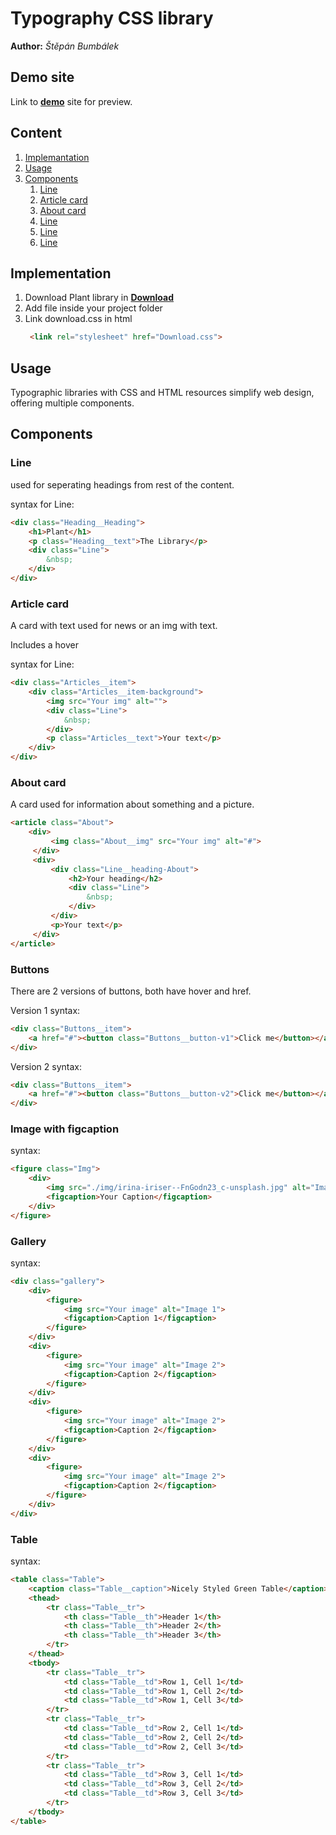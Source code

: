 # Typography CSS library
**Author:** *Štěpán Bumbálek*
## Demo site
Link to **[demo](http://127.0.0.1:5500/index.html)** site for preview.
## Content
1. [Implemantation](#implementation)
2. [Usage](#usage)
3. [Components](#components)
    1. [Line](#line)
    2. [Article card](#article-card)
    3. [About card](#about-card)
    4. [Line](#)
    5. [Line](#)
    6. [Line](#)
## Implementation
1. Download Plant library in **[Download](...)**
2. Add file inside your project folder
3. Link download.css in html
    ```html
     <link rel="stylesheet" href="Download.css">
## Usage
Typographic libraries with CSS and HTML resources simplify web design, offering multiple components.
## Components
### Line
used for seperating headings from rest of the content.

syntax for Line:
```html
<div class="Heading__Heading">
    <h1>Plant</h1>
    <p class="Heading__text">The Library</p>
    <div class="Line">
        &nbsp;
    </div>
</div>
```
### Article card
A card with text used for news or an img with text.

Includes a hover 

syntax for Line:
```html
<div class="Articles__item">
    <div class="Articles__item-background">
        <img src="Your img" alt="">
        <div class="Line">
            &nbsp;
        </div>
        <p class="Articles__text">Your text</p>
    </div>
</div>
```

### About card
A card used for information about something and a picture.
```html
<article class="About">
    <div> 
         <img class="About__img" src="Your img" alt="#">
     </div>
     <div>
         <div class="Line__heading-About">
             <h2>Your heading</h2>
             <div class="Line">
                 &nbsp;
             </div>
         </div>
         <p>Your text</p>
     </div>
</article>
```

### Buttons
There are 2 versions of buttons, both have hover and href.

Version 1 syntax:
```html
<div class="Buttons__item">
    <a href="#"><button class="Buttons__button-v1">Click me</button></a>
</div>
```
Version 2 syntax:
```html
<div class="Buttons__item">
    <a href="#"><button class="Buttons__button-v2">Click me</button></a>
</div>
```

### Image with figcaption

syntax:
```html
<figure class="Img">
    <div>
        <img src="./img/irina-iriser--FnGodn23_c-unsplash.jpg" alt="Image">
        <figcaption>Your Caption</figcaption>
    </div>
</figure>
```

### Gallery
syntax:
```html
<div class="gallery">
    <div>
        <figure>
            <img src="Your image" alt="Image 1">
            <figcaption>Caption 1</figcaption>
        </figure>
    </div>
    <div>
        <figure>
            <img src="Your image" alt="Image 2">
            <figcaption>Caption 2</figcaption>
        </figure>
    </div>
    <div>
        <figure>
            <img src="Your image" alt="Image 2">
            <figcaption>Caption 2</figcaption>
        </figure>
    </div>
    <div>
        <figure>
            <img src="Your image" alt="Image 2">
            <figcaption>Caption 2</figcaption>
        </figure>
    </div>
</div>
```

### Table 
syntax:
```html
<table class="Table">
    <caption class="Table__caption">Nicely Styled Green Table</caption>
    <thead>
        <tr class="Table__tr">
            <th class="Table__th">Header 1</th>
            <th class="Table__th">Header 2</th>
            <th class="Table__th">Header 3</th>
        </tr>
    </thead>
    <tbody>
        <tr class="Table__tr">
            <td class="Table__td">Row 1, Cell 1</td>
            <td class="Table__td">Row 1, Cell 2</td>
            <td class="Table__td">Row 1, Cell 3</td>
        </tr>
        <tr class="Table__tr">
            <td class="Table__td">Row 2, Cell 1</td>
            <td class="Table__td">Row 2, Cell 2</td>
            <td class="Table__td">Row 2, Cell 3</td>
        </tr>
        <tr class="Table__tr">
            <td class="Table__td">Row 3, Cell 1</td>
            <td class="Table__td">Row 3, Cell 2</td>
            <td class="Table__td">Row 3, Cell 3</td>
        </tr>
    </tbody>
</table>
```

